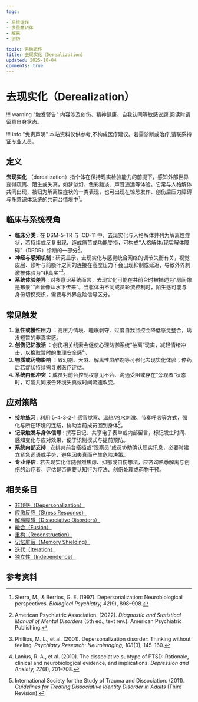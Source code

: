 ```yaml
---
tags:

- 系统运作
- 多重意识体
- 解离
- 创伤

topic: 系统运作
title: 去现实化（Derealization）
updated: 2025-10-04
comments: true
---
```


# 去现实化（Derealization）

!!! warning "触发警告"
    内容涉及创伤、精神健康、自我认同等敏感议题,阅读时请留意自身状态。

!!! info "免责声明"
    本站资料仅供参考,不构成医疗建议。若需诊断或治疗,请联系持证专业人员。

## 定义

**去现实化** （derealization）指个体在保持现实检验能力的前提下，感知外部世界变得疏离、陌生或失真，如梦似幻、色彩黯淡、声音遥远等体验。它常与人格解体共同出现，被归为解离性症状的一类表现，也可出现在惊恐发作、创伤后压力障碍与多意识体系统的共前台情境中[^去现实化-1]。

## 临床与系统视角

- **临床分类** : 在 DSM-5-TR 与 ICD-11 中，去现实化与人格解体并列为解离性症状，若持续或反复出现、造成痛苦或功能受损，可构成“人格解体/现实解体障碍”（DPDR）诊断的一部分[^去现实化-2]。
- **神经与感知机制** : 研究显示，去现实化与感觉统合网络的调节失衡有关，视觉皮层、顶叶与前额叶之间的连接在高度压力下会出现抑制或延迟，导致外界刺激被体验为“非真实”[^去现实化-3]。
- **系统体验差异** : 对多意识系统而言，去现实化可能在共前台时被描述为“房间像是布景”“声音像从水下传来”。当躯体由不同成员轮流控制时，陌生感可能与身份切换交织，需要与外界危险信号区分。

## 常见触发

1. **急性或慢性压力** ：高压力情境、睡眠剥夺、过度自我监控会降低感觉整合，诱发短暂的非真实感。
2. **创伤记忆激活** ：创伤相关线索会促使心理防御系统“抽离”现实，减轻情绪冲击，以换取暂时的生理安全感[^去现实化-4]。
3. **物质或药物影响** ：致幻剂、大麻、解离性麻醉剂等可强化去现实化体验；停药后若症状持续需寻求医疗评估。
4. **系统内部冲突** ：成员对前台控制权意见不合、沟通受阻或存在“旁观者”状态时，可能共同报告环境失真或时间流速改变。

## 应对策略

- **接地练习** : 利用 5-4-3-2-1 感官觉察、温热/冷水刺激、节奏呼吸等方式，强化与所在环境的连结，协助当前成员回到身体[^去现实化-5]。
- **记录触发与身体信号** : 撰写日记、共享电子表单或内部留言，标记发生时间、感知变化与应对效果，便于识别模式与提前预防。
- **系统内部支持** : 安排共前台搭档或“观察员”成员协助确认现实讯息，必要时建立紧急词语或手势，避免因失真而产生危险决策。
- **专业评估** : 若去现实化伴随强烈焦虑、抑郁或自伤想法，应咨询熟悉解离与创伤的治疗者，评估是否需要认知行为疗法、创伤处理或药物干预。

## 相关条目

- [非我感（Depersonalization）](Depersonalization.md)
- [应激反应（Stress Response）](Stress-Response.md)
- [解离障碍（Dissociative Disorders）](Dissociative-Disorders.md)
- [融合（Fusion）](Fusion.md)
- [重构（Reconstruction）](Reconstruction.md)
- [记忆屏蔽（Memory Shielding）](Memory-Shielding.md)
- [迭代（Iteration）](Iteration.md)
- [独立性（Independence）](Independence.md)

## 参考资料

[^去现实化-1]: Sierra, M., & Berrios, G. E. (1997). Depersonalization: Neurobiological perspectives. *Biological Psychiatry, 42*(9), 898–908.
[^去现实化-2]: American Psychiatric Association. (2022). *Diagnostic and Statistical Manual of Mental Disorders* (5th ed., text rev.). American Psychiatric Publishing.
[^去现实化-3]: Phillips, M. L., et al. (2001). Depersonalization disorder: Thinking without feeling. *Psychiatry Research: Neuroimaging, 108*(3), 145–160.
[^去现实化-4]: Lanius, R. A., et al. (2010). The dissociative subtype of PTSD: Rationale, clinical and neurobiological evidence, and implications. *Depression and Anxiety, 27*(8), 701–708.
[^去现实化-5]: International Society for the Study of Trauma and Dissociation. (2011). *Guidelines for Treating Dissociative Identity Disorder in Adults* (Third Revision).
